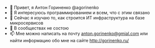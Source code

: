 - 👋 Привет, я Антон Гориненко @agorinenko
- 👀 Я интересуюсь программированием и всем, что с этим связано
- 🌱 Сейчас я изучаю то, как строится ИТ инфраструктура на базе микросервисов
- 💞️ В сообществах не состою
- 📫 Мне можно написать на почту anton.gorinenko@gmial.com или найти информацию обо мне на сайте http://gorinenko.ru/
